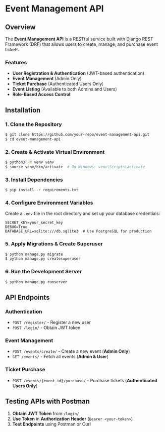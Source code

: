 # Event Management API

## Overview
The **Event Management API** is a RESTful service built with Django REST Framework (DRF) that allows users to create, manage, and purchase event tickets.

### Features
- **User Registration & Authentication** (JWT-based authentication)
- **Event Management** (Admin Only)
- **Ticket Purchase** (Authenticated Users Only)
- **Event Listing** (Available to both Admins and Users)
- **Role-Based Access Control**

## Installation

### 1. Clone the Repository
```sh
$ git clone https://github.com/your-repo/event-management-api.git
$ cd event-management-api
```

### 2. Create & Activate Virtual Environment
```sh
$ python3 -m venv venv
$ source venv/bin/activate  # On Windows: venv\Scripts\activate
```

### 3. Install Dependencies
```sh
$ pip install -r requirements.txt
```

### 4. Configure Environment Variables
Create a `.env` file in the root directory and set up your database credentials:
```
SECRET_KEY=your_secret_key
DEBUG=True
DATABASE_URL=sqlite:///db.sqlite3  # Use PostgreSQL for production
```

### 5. Apply Migrations & Create Superuser
```sh
$ python manage.py migrate
$ python manage.py createsuperuser
```

### 6. Run the Development Server
```sh
$ python manage.py runserver
```

## API Endpoints

### Authentication
- `POST /register/` - Register a new user
- `POST /login/` - Obtain JWT token

### Event Management
- `POST /events/create/` - Create a new event (**Admin Only**)
- `GET /events/` - Fetch all events (**Admin & User**)

### Ticket Purchase
- `POST /events/{event_id}/purchase/` - Purchase tickets (**Authenticated Users Only**)

## Testing APIs with Postman
1. **Obtain JWT Token** from `/login/`
2. **Use Token** in **Authorization Header** (`Bearer <your-token>`)
3. **Test Endpoints** using Postman or Curl


